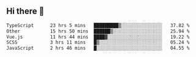 ## Hi there 👋

<!--START_SECTION:waka-->

```txt
TypeScript      23 hrs 5 mins   █████████▒░░░░░░░░░░░░░░░   37.82 %
Other           15 hrs 50 mins  ██████▒░░░░░░░░░░░░░░░░░░   25.94 %
Vue.js          11 hrs 44 mins  ████▓░░░░░░░░░░░░░░░░░░░░   19.22 %
SCSS            3 hrs 11 mins   █▒░░░░░░░░░░░░░░░░░░░░░░░   05.24 %
JavaScript      2 hrs 46 mins   █░░░░░░░░░░░░░░░░░░░░░░░░   04.55 %
```

<!--END_SECTION:waka-->
